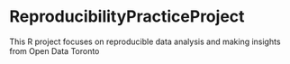 # ReproducibilityPracticeProject
This R project focuses on reproducible data analysis and making insights from Open Data Toronto
